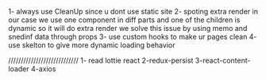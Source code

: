 1- always use CleanUp since u dont use static site
2- spoting extra render in our case we use one component in diff parts and one of the children is dynamic so it will do extra render
we solve this issue by using memo and snedinf data through props
3- use custom hooks to make ur pages clean
4- use skelton to give more dynamic loading behavior

////////////////////////////
1- read lottie react
2-redux-persist
3-react-content-loader
4-axios
